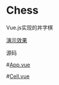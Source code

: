 # Chess  

Vue.js实现的丼字棋  

[演示效果](https://xiao01.github.io/chess/dist/index.html)  

源码  

#[App.vue](https://github.com/Xiao01/chess/blob/master/src/App.vue)  

#[Cell.vue](https://github.com/Xiao01/chess/blob/master/src/Cell.vue)  

